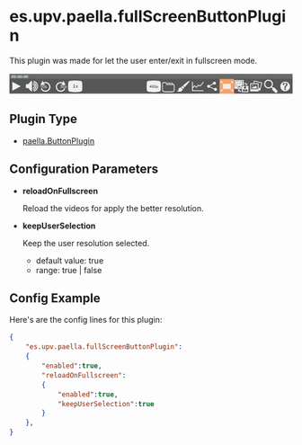 ---
---

# es.upv.paella.fullScreenButtonPlugin

This plugin was made for let the user enter/exit in fullscreen mode.

![](images/fullScreenButtonPlugin.jpg)

## Plugin Type

* [paella.ButtonPlugin](../developer/plugin_types.md)


## Configuration Parameters

* **reloadOnFullscreen**

	Reload the videos for apply the better resolution.

* **keepUserSelection**

    Keep the user resolution selected.
    - default value: true
    - range: true | false


## Config Example

Here's are the config lines for this plugin:

```json
{
	"es.upv.paella.fullScreenButtonPlugin": 
	{
		"enabled":true, 
		"reloadOnFullscreen":
		{ 
			"enabled":true, 
			"keepUserSelection":true 
		}
	},
}
```
